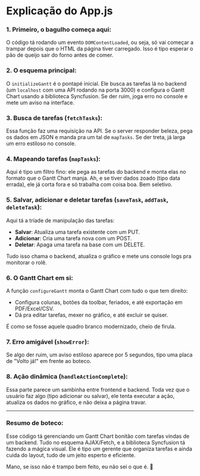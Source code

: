 # **Explicação do App.js**

### 1. **Primeiro, o bagulho começa aqui:**
O código tá rodando um evento `DOMContentLoaded`, ou seja, só vai começar a trampar depois que o HTML da página tiver carregado. Isso é tipo esperar o pão de queijo sair do forno antes de comer.

### 2. **O esquema principal:**
O `initializeGantt` é o pontapé inicial. Ele busca as tarefas lá no backend (um `localhost` com uma API rodando na porta 3000) e configura o Gantt Chart usando a biblioteca Syncfusion. Se der ruim, joga erro no console e mete um aviso na interface.

### 3. **Busca de tarefas (`fetchTasks`):**
Essa função faz uma requisição na API. Se o server responder beleza, pega os dados em JSON e manda pra um tal de `mapTasks`. Se der treta, já larga um erro estiloso no console.

### 4. **Mapeando tarefas (`mapTasks`):**
Aqui é tipo um filtro fino: ele pega as tarefas do backend e monta elas no formato que o Gantt Chart manja. Ah, e se tiver dados zoado (tipo data errada), ele já corta fora e só trabalha com coisa boa. Bem seletivo.

### 5. **Salvar, adicionar e deletar tarefas (`saveTask`, `addTask`, `deleteTask`):**
Aqui tá a tríade de manipulação das tarefas:
- **Salvar**: Atualiza uma tarefa existente com um PUT.
- **Adicionar**: Cria uma tarefa nova com um POST.
- **Deletar**: Apaga uma tarefa na base com um DELETE.

Tudo isso chama o backend, atualiza o gráfico e mete uns console logs pra monitorar o rolê.

### 6. **O Gantt Chart em si:**
A função `configureGantt` monta o Gantt Chart com tudo o que tem direito:
- Configura colunas, botões da toolbar, feriados, e até exportação em PDF/Excel/CSV.
- Dá pra editar tarefas, mexer no gráfico, e até excluir se quiser.

É como se fosse aquele quadro branco modernizado, cheio de firula.

### 7. **Erro amigável (`showError`):**
Se algo der ruim, um aviso estiloso aparece por 5 segundos, tipo uma placa de "Volto já!" em frente ao boteco.

### 8. **Ação dinâmica (`handleActionComplete`):**
Essa parte parece um sambinha entre frontend e backend. Toda vez que o usuário faz algo (tipo adicionar ou salvar), ele tenta executar a ação, atualiza os dados no gráfico, e não deixa a página travar.

---

### Resumo de boteco:
Esse código tá gerenciando um Gantt Chart bonitão com tarefas vindas de um backend. Tudo no esquema AJAX/Fetch, e a biblioteca Syncfusion tá fazendo a mágica visual. Ele é tipo um gerente que organiza tarefas e ainda cuida do layout, tudo de um jeito esperto e eficiente. 

Mano, se isso não é trampo bem feito, eu não sei o que é. 🤌
